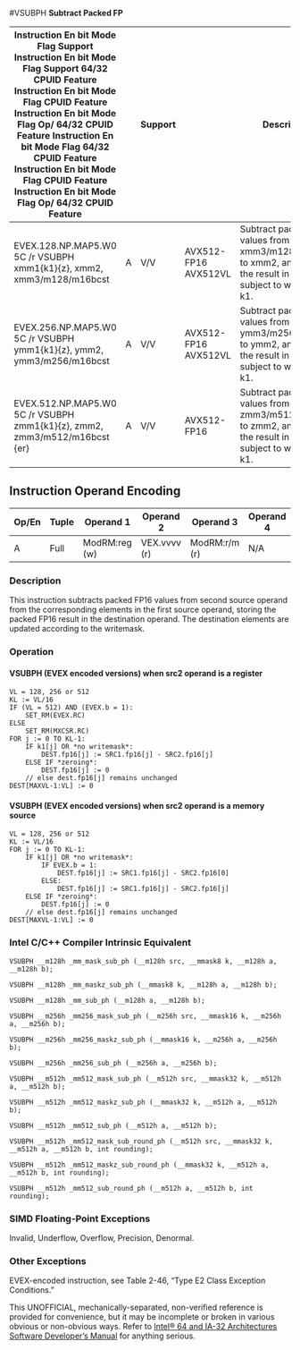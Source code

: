 #VSUBPH
**Subtract Packed FP**

| Instruction En bit Mode Flag Support Instruction En bit Mode Flag Support 64/32 CPUID Feature Instruction En bit Mode Flag CPUID Feature Instruction En bit Mode Flag Op/ 64/32 CPUID Feature Instruction En bit Mode Flag 64/32 CPUID Feature Instruction En bit Mode Flag CPUID Feature Instruction En bit Mode Flag Op/ 64/32 CPUID Feature |     | Support |                      | Description                                                                                                       |
| ---------------------------------------------------------------------------------------------------------------------------------------------------------------------------------------------------------------------------------------------------------------------------------------------------------------------------------------------- | --- | ------- | -------------------- | ----------------------------------------------------------------------------------------------------------------- |
| EVEX.128.NP.MAP5.W0 5C /r VSUBPH xmm1{k1}{z}, xmm2, xmm3/m128/m16bcst                                                                                                                                                                                                                                                                          | A   | V/V     | AVX512-FP16 AVX512VL | Subtract packed FP16 values from xmm3/m128/m16bcst to xmm2, and store the result in xmm1 subject to writemask k1. |
| EVEX.256.NP.MAP5.W0 5C /r VSUBPH ymm1{k1}{z}, ymm2, ymm3/m256/m16bcst                                                                                                                                                                                                                                                                          | A   | V/V     | AVX512-FP16 AVX512VL | Subtract packed FP16 values from ymm3/m256/m16bcst to ymm2, and store the result in ymm1 subject to writemask k1. |
| EVEX.512.NP.MAP5.W0 5C /r VSUBPH zmm1{k1}{z}, zmm2, zmm3/m512/m16bcst {er}                                                                                                                                                                                                                                                                     | A   | V/V     | AVX512-FP16          | Subtract packed FP16 values from zmm3/m512/m16bcst to zmm2, and store the result in zmm1 subject to writemask k1. |

## Instruction Operand Encoding

| Op/En | Tuple | Operand 1     | Operand 2    | Operand 3     | Operand 4 |
| ----- | ----- | ------------- | ------------ | ------------- | --------- |
| A     | Full  | ModRM:reg (w) | VEX.vvvv (r) | ModRM:r/m (r) | N/A       |

### Description

This instruction subtracts packed FP16 values from second source operand from the corresponding elements in the first source operand, storing the packed FP16 result in the destination operand. The destination elements are updated according to the writemask.

### Operation

#### VSUBPH (EVEX encoded versions) when src2 operand is a register

```
VL = 128, 256 or 512
KL := VL/16
IF (VL = 512) AND (EVEX.b = 1):
    SET_RM(EVEX.RC)
ELSE
    SET_RM(MXCSR.RC)
FOR j := 0 TO KL-1:
    IF k1[j] OR *no writemask*:
        DEST.fp16[j] := SRC1.fp16[j] - SRC2.fp16[j]
    ELSE IF *zeroing*:
        DEST.fp16[j] := 0
    // else dest.fp16[j] remains unchanged
DEST[MAXVL-1:VL] := 0

```

#### VSUBPH (EVEX encoded versions) when src2 operand is a memory source

```
VL = 128, 256 or 512
KL := VL/16
FOR j := 0 TO KL-1:
    IF k1[j] OR *no writemask*:
        IF EVEX.b = 1:
            DEST.fp16[j] := SRC1.fp16[j] - SRC2.fp16[0]
        ELSE:
            DEST.fp16[j] := SRC1.fp16[j] - SRC2.fp16[j]
    ELSE IF *zeroing*:
        DEST.fp16[j] := 0
    // else dest.fp16[j] remains unchanged
DEST[MAXVL-1:VL] := 0

```

### Intel C/C++ Compiler Intrinsic Equivalent

```
VSUBPH __m128h _mm_mask_sub_ph (__m128h src, __mmask8 k, __m128h a, __m128h b);

```

```
VSUBPH __m128h _mm_maskz_sub_ph (__mmask8 k, __m128h a, __m128h b);

```

```
VSUBPH __m128h _mm_sub_ph (__m128h a, __m128h b);

```

```
VSUBPH __m256h _mm256_mask_sub_ph (__m256h src, __mmask16 k, __m256h a, __m256h b);

```

```
VSUBPH __m256h _mm256_maskz_sub_ph (__mmask16 k, __m256h a, __m256h b);

```

```
VSUBPH __m256h _mm256_sub_ph (__m256h a, __m256h b);

```

```
VSUBPH __m512h _mm512_mask_sub_ph (__m512h src, __mmask32 k, __m512h a, __m512h b);

```

```
VSUBPH __m512h _mm512_maskz_sub_ph (__mmask32 k, __m512h a, __m512h b);

```

```
VSUBPH __m512h _mm512_sub_ph (__m512h a, __m512h b);

```

```
VSUBPH __m512h _mm512_mask_sub_round_ph (__m512h src, __mmask32 k, __m512h a, __m512h b, int rounding);

```

```
VSUBPH __m512h _mm512_maskz_sub_round_ph (__mmask32 k, __m512h a, __m512h b, int rounding);

```

```
VSUBPH __m512h _mm512_sub_round_ph (__m512h a, __m512h b, int rounding);

```

### SIMD Floating-Point Exceptions

Invalid, Underflow, Overflow, Precision, Denormal.

### Other Exceptions

EVEX-encoded instruction, see Table 2-46, “Type E2 Class Exception Conditions.”

This UNOFFICIAL, mechanically-separated, non-verified reference is provided for convenience, but it may be
incomplete or broken in various obvious or non-obvious
ways. Refer to [Intel® 64 and IA-32 Architectures Software Developer’s Manual](https://software.intel.com/en-us/download/intel-64-and-ia-32-architectures-sdm-combined-volumes-1-2a-2b-2c-2d-3a-3b-3c-3d-and-4) for anything serious.
